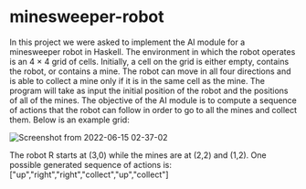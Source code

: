 # minesweeper-robot
In this project we were asked to implement the AI module for a minesweeper robot in
Haskell. The environment in which the robot operates is an 4 × 4 grid of cells. Initially,
a cell on the grid is either empty, contains the robot, or contains a mine. The robot can
move in all four directions and is able to collect a mine only if it is in the same cell as the
mine. The program will take as input the initial position of the robot and the positions
of all of the mines. The objective of the AI module is to compute a sequence of actions
that the robot can follow in order to go to all the mines and collect them. Below is an
example grid:

![Screenshot from 2022-06-15 02-37-02](https://user-images.githubusercontent.com/72989304/173712331-8f9b0064-e891-4180-85ed-4a926a81b950.png)

The robot R starts at (3,0) while the mines are at (2,2) and (1,2). One possible generated
sequence of actions is:
["up","right","right","collect","up","collect"]
